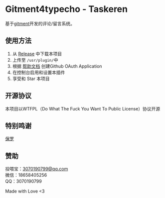 # Gitment4typecho - Taskeren
基于[gitment](https://github.com/imsun/gitment)开发的评论/留言系统。
## 使用方法
1. 从 [Release](https://github.com/nitu2003/Gitment4typecho/release/latest) 中下载本项目  
2. 上传至 `/usr/plugin/`中  
3. 根据 [帮助文档](https://github.com/nitu2003/Gitment4typecho/wiki/HELP!) 创建Github OAuth Application  
4. 在控制台启用和设置本插件  
5. 享受和 Star 本项目  

## 开源协议
本项目以WTFPL（Do What The Fuck You Want To Public License）协议开源  

## 特别鸣谢
[保罗](https://paugram.com)  

## 赞助
投喂宝：3070190799@qq.com  
微信：18658405256  
QQ：3070190799  

Made with Love <3  